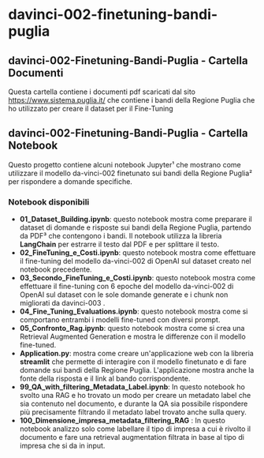 # davinci-002-finetuning-bandi-puglia

## davinci-002-Finetuning-Bandi-Puglia - Cartella Documenti

Questa cartella contiene i documenti pdf scaricati dal sito https://www.sistema.puglia.it/ che contiene i bandi della Regione Puglia che ho utilizzato per creare il dataset per il Fine-Tuning


## davinci-002-Finetuning-Bandi-Puglia - Cartella Notebook

Questo progetto contiene alcuni notebook Jupyter¹ che mostrano come utilizzare il modello da-vinci-002 finetunato sui bandi della Regione Puglia² per rispondere a domande specifiche.

### Notebook disponibili

- **01_Dataset_Building.ipynb**: questo notebook mostra come preparare il dataset di domande e risposte sui bandi della Regione Puglia, partendo da PDF³ che contengono i bandi. Il notebook utilizza la libreria **LangChain** per estrarre il testo dal PDF e per splittare il testo.
- **02_FineTuning_e_Costi.ipynb**: questo notebook mostra come effettuare il fine-tuning del modello da-vinci-002 di OpenAI sul dataset creato nel notebook precedente.
- **03_Secondo_FineTuning_e_Costi.ipynb**: questo notebook mostra come effettuare il fine-tuning con 6 epoche del modello da-vinci-002 di OpenAI sul dataset con le sole domande generate e i chunk non migliorati da davinci-003 .
- **04_Fine_Tuning_Evaluations.ipynb**: questo notebook mostra come si comportano entrambi i modelli fine-tuned con diversi prompt. 
- **05_Confronto_Rag.ipynb**: questo notebook mostra come si crea una Retrieval Augmented Generation e mostra le differenze con il modello fine-tuned.
- **Application.py**:  mostra come creare un'applicazione web con la libreria **streamlit** che permette di interagire con il modello finetunato e di fare domande sui bandi della Regione Puglia. L'applicazione mostra anche la fonte della risposta e il link al bando corrispondente.
- **99_QA_with_filtering_Metadata_Label.ipynb**: In questo notebook ho svolto una RAG e ho trovato un modo per creare un metadato label che sia contenuto nel documento, e durante la QA sia possibile rispondere più precisamente filtrando il metadato label trovato anche sulla query.
- **100_Dimensione_impresa_metadata_filtering_RAG** : In questo notebook analizzo solo come labellare il tipo di impresa a cui è rivolto il documento e fare una retrieval augmentation filtrata in base al tipo di impresa che si da in input.
